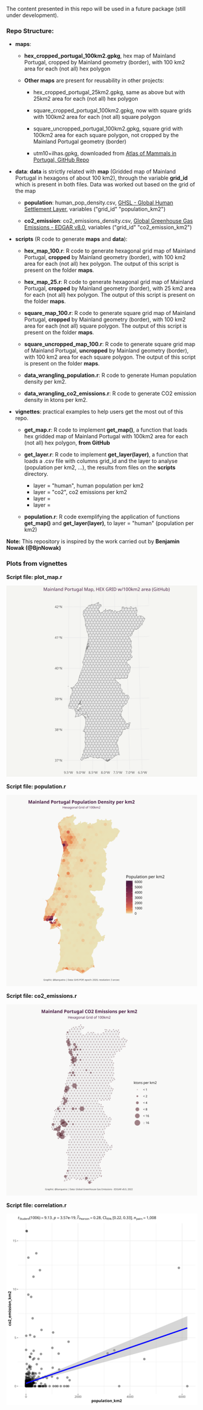 The content presented in this repo will be used in a future package (still under development). 

### Repo Structure: ###

- __maps__: 
  
  - __hex_cropped_portugal_100km2.gpkg__, hex map of Mainland Portugal, cropped by Mainland geometry (border), with 100 km2 area for each (not all) hex polygon
  
  - __Other maps__ are present for reusability in other projects:
    
    - hex_cropped_portugal_25km2.gpkg, same as above but with 25km2 area for each (not all) hex polygon  

    - square_cropped_portugal_100km2.gpkg, now with square grids with 100km2 area for each (not all) square polygon  

    - square_uncropped_portugal_100km2.gpkg, square grid with 100km2 area for each square polygon, not cropped by the Mainland Portugal geometry (border)  

    - utm10+ilhas.gpkg, downloaded from [Atlas of Mammals in Portugal, GitHub Repo](https://github.com/AMBarbosa/AtlasMamPor/tree/master/mapas)

- __data__: __data__ is strictly related with __map__ (Gridded map of Mainland Portugal in hexagons of about 100 km2), through the variable __grid_id__ which is present in both files. Data was worked out based on the grid of the map
  - __population__: human_pop_density.csv, [GHSL - Global Human Settlement Layer](https://human-settlement.emergency.copernicus.eu/download.php?ds=pop), variables ("grid_id"  "population_km2")

  - __co2_emission__: co2_emissions_density.csv, [Global Greenhouse Gas Emissions - EDGAR v8.0](https://edgar.jrc.ec.europa.eu/gallery?release=v80ghg&substance=CO2&sector=TOTALS), variables ("grid_id"  "co2_emission_km2")

- __scripts__ (R code to generate __maps__ and __data__):
  
  - __hex_map_100.r__: R code to generate hexagonal grid map of Mainland Portugal, __cropped__ by Mainland geometry (border), with 100 km2 area for each (not all) hex polygon. The output of this script is present on the folder __maps__.  

  - __hex_map_25.r__: R code to generate hexagonal grid map of Mainland Portugal, __cropped__ by Mainland geometry (border), with 25 km2 area for each (not all) hex polygon. The output of this script is present on the folder __maps__. 

  - __square_map_100.r__: R code to generate square grid map of Mainland Portugal, __cropped__ by Mainland geometry (border), with 100 km2 area for each (not all) square polygon. The output of this script is present on the folder __maps__. 

  - __square_uncropped_map_100.r__: R code to generate square grid map of Mainland Portugal, __uncropped__ by Mainland geometry (border), with 100 km2 area for each square polygon. The output of this script is present on the folder __maps__. 

  - __data_wrangling_population.r__: R code to generate Human population density per km2.

  - __data_wrangling_co2_emissions.r__: R code to generate CO2 emission density in ktons per km2.

- __vignettes__: practical examples to help users get the most out of this repo. 

  - __get_map.r__: R code to implement __get_map()__, a function that loads hex gridded map of Mainland Portugal with 100km2 area for each (not all) hex polygon, __from GitHub__
  
  - __get_layer.r__: R code to implement __get_layer(layer)__, a function that loads a .csv file with columns grid_id and the layer to analyse (population per km2, ...), the results from files on the __scripts__ directory.
    - layer = "human", human population per km2
    - layer = "co2", co2 emissions per km2
    - layer = 
    - layer = 

  - __population.r__: R code exemplifying the application of functions __get_map()__ and __get_layer(layer)__, to layer = "human" (population per km2)  


__Note:__ This repository is inspired by the work carried out by __Benjamin Nowak (@BjnNowak)__  

### Plots from vignettes ###

__Script file: plot_map.r__  

!["Mainland Portugal Map, HEX GRID w/100km2 area"](./plots/hex_map_100km2.png)

__Script file: population.r__  

!["Mainland Portugal Population Density per km2"](./plots/population_density.png)

__Script file: co2_emissions.r__  

!["Mainland Portugal CO2 Emissions per km2"](./plots/co2_emissions_density.png)

__Script file: correlation.r__  

!["Correlation between population/km2 and CO2 emissions/km2"](./plots/correlation_co2_pop.png)